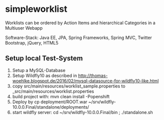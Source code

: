 simpleworklist
==============

Worklists can be ordered by Action Items and hierarchical Categories in a Multiuser Webapp

Software-Stack: Java EE, JPA, Spring Frameworks, Spring MVC, Twitter Bootstrap, jQuery, HTML5

Setup local Test-System
-----------------------

1. Setup a MySQL-Database 
2. Setup Wildfly10 as described in http://thomas-woehlke.blogspot.de/2016/02/mysql-datasource-for-wildfly10-like.html
3. copy src/main/resources/worklist_sample.properties to _src/main/resources/worklist.properties
4. build project with: mvn clean install -Popenshift 
5. Deploy by cp deployment/ROOT.war ~/srv/wildfly-10.0.0.Final/standalone/deployments/
6. start wildfly server: cd ~/srv/wildfly-10.0.0.Final/bin ; ./standalone.sh

